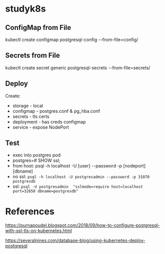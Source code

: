 # studyk8s
## ConfigMap from File
kubectl create configmap postgresql-config --from-file=config/ 

## Secrets from File
kubectl create secret generic postgresql-secrets --from-file=secrets/ 


## Deploy
Create:
* storage - local
* configmap - postgres.conf & pg_hba.conf
* secrets - tls certs
* deployment - has creds configmap
* service - expose NodePort

## Test
* exec into postgres pod
* postgres=# SHOW ssl;
* from host: psql -h localhost -U [user] --password -p [nodeport] [dbname]
* no ssl: `psql -h localhost -U postgresadmin --password -p 31070 postgresdb`
* ssl: `psql -U postgresadmin  "sslmode=require host=localhost port=32658 dbname=postgresdb"`


# References
https://purnapoudel.blogspot.com/2018/09/how-to-configure-postgresql-with-ssl-tls-on-kubernetes.html

https://severalnines.com/database-blog/using-kubernetes-deploy-postgresql

